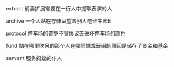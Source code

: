 extract 前妻扩展需要在一行人中提取表演的人

archive 一个人站在存储室望着别人吃维生素E

protocol 停车场的普罗不管协议去破坏停车场的颜色

fund 站在哪里吹风的那个人在哪里嬉戏玩闹的原因是储存了资金和基金

servant 服务蚂蚁的仆人